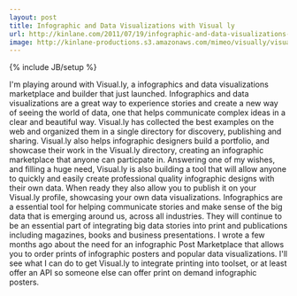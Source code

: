 ```yaml
---
layout: post
title: Infographic and Data Visualizations with Visual ly
url: http://kinlane.com/2011/07/19/infographic-and-data-visualizations-with-visual-ly/
image: http://kinlane-productions.s3.amazonaws.com/mimeo/visually/visually-logo.png
---
```

{% include JB/setup %}
<p>
     I'm playing around with Visual.ly, a infographics and data visualizations marketplace and builder that just launched. Infographics and data visualizations are a great way to experience stories and create a new way of seeing the world of data, one that helps communicate complex ideas in a clear and beautiful way. Visual.ly has collected the best examples on the web and organized them in a single directory for discovery, publishing and sharing. Visual.ly also helps infographic designers build a portfolio, and showcase their work in the Visual.ly directory, creating an infographic marketplace that anyone can particpate in. Answering one of my wishes, and filling a huge need, Visual.ly is also building a tool that will allow anyone to quickly and easily create professional quality infographic designs with their own data. When ready they also allow you to publish it on your Visual.ly profile, showcasing your own data visualizations. Infographics are a essential tool for helping communicate stories and make sense of the big data that is emerging around us, across all industries. They will continue to be an essential part of integrating big data stories into print and publications including magazines, books and business presentations. I wrote a few months ago about the need for an infographic Post Marketplace that allows you to order prints of infographic posters and popular data visualizations. I'll see what I can do to get Visual.ly to integrate printing into toolset, or at least offer an API so someone else can offer print on demand infographic posters.
</p>